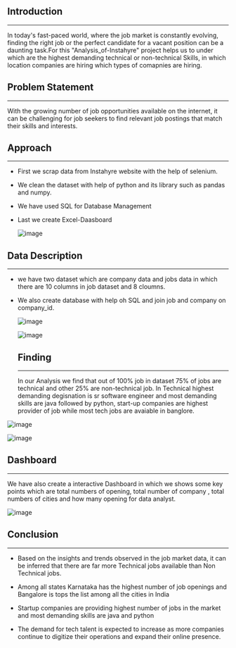 
## Introduction
---

In today's fast-paced world, where the job market is constantly evolving, finding the right job or the perfect candidate for a vacant position can be a daunting task.For this "Analysis_of-Instahyre" project helps us to under which are the highest demanding technical or non-technical Skills, in which location companies are hiring which types of comapnies are hiring.

## Problem Statement
---

With the growing number of job opportunities available on the internet, it can be challenging for job seekers to find relevant job postings that match their skills and interests.

## Approach
---

- First we scrap data from Instahyre website with the help of selenium.
- We clean the dataset with help of python and its library such as pandas and numpy.
- We have used SQL for Database Management
- Last we create Excel-Daasboard

  ![image](https://github.com/aaryan7766/Analysis_of_Instahyre_website/assets/98702994/5ce9a2f0-83be-40ce-8ed7-d900e523f2f7)

  



## Data Description
---

- we have two dataset which are company data and jobs data in which there are 10 columns in job dataset and 8 cloumns.
- We also create database with help oh SQL and join job and company on company_id.

  ![image](https://github.com/aaryan7766/Analysis_of_Instahyre_website/assets/98702994/ff218b0b-ab3e-4fe9-84ca-f355bfbc85ec)

  
  ![image](https://github.com/aaryan7766/Analysis_of_Instahyre_website/assets/98702994/fa46c0b2-dcd7-42ae-83f3-ac81e54fe4e9)


  ## Finding
  ---

  In our Analysis we find that out of 100% job in dataset 75% of jobs are technical and other 25% are non-technical job.
  In Technical highest demanding degisnation is sr software engineer and most demanding skills are java followed by python,
  start-up companies are highest provider of job while most tech jobs are avaiable in banglore.


 ![image](https://github.com/aaryan7766/Analysis_of_Instahyre_website/assets/98702994/6880d958-0c8d-49b2-beec-a0ca9527f4f7)

 ![image](https://github.com/aaryan7766/Analysis_of_Instahyre_website/assets/98702994/4f358821-2aca-4ff9-b39d-fc18b983ed1f)


 ## Dashboard
 ---

 We have also create a interactive Dashboard in which we shows some key points which are total numbers of opening,
 total number of company , total numbers of cities and how many opening for data analyst.

 ![image](https://github.com/aaryan7766/Analysis_of_Instahyre_website/assets/98702994/beca399e-e610-4b4f-b82c-e17db5e6916a)

 ## Conclusion
 ---
-  Based on the insights and trends observed in the job market data, it can be inferred that there are far more Technical jobs available than Non Technical jobs.

-  Among all states Karnataka has the highest number of job openings and Bangalore is tops the list among all the cities in India

-  Startup companies are providing highest number of jobs in the market and most demanding skills are java and python  

-  The demand for tech talent is expected to increase as more companies continue to digitize their operations and expand their online presence.







 





  
  
